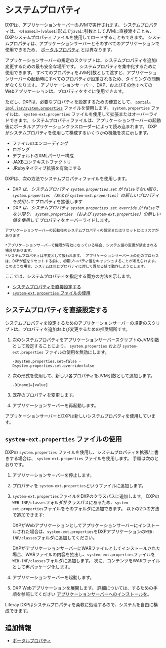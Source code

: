 # システムプロパティ

DXPは、アプリケーションサーバーのJVMで実行されます。 システムプロパティは、`-D[name1]=[value1]`形式で`java`に引数としてJVMに直接渡すことも、DXPシステムプロパティファイルを使用してロードすることもできます。 システムプロパティは、アプリケーションサーバーとそのすべてのアプリケーションで使用できるため、 [ポータルプロパティ](./portal-properties.md) とは異なります。

アプリケーションサーバーの規定のスクリプトは、システムプロパティを追加/変更するための最も安全な場所です。 システムプロパティを集中化するために使用できます。 すべてのプロパティをJVM引数として渡すと、アプリケーションサーバーの起動時にすべてのプロパティが設定されるため、タイミングの問題がなくなります。 アプリケーションサーバー、DXP、およびその他すべてのWebアプリケーションは、プロパティをすぐに使用できます。

ただし、DXPは、必要なプロパティを設定するための便宜として、 [`portal-impl.jar/system.properties`](https://docs.liferay.com/ce/portal/7.3-latest/propertiesdoc/system.properties.html) ファイルを使用します。 `system.properties` ファイルは、 `system-ext.properties` ファイルを使用して拡張またはオーバーライドできます。 システムプロパティファイルは、アプリケーションサーバーの起動後にポータルアプリケーションクラスローダーによって読み込まれます。 DXPがシステムプロパティを使用して構成するいくつかの機能を次に示します。

  - ファイルのエンコーディング
  - ロギング
  - デフォルトのXMLパーサー構成
  - JAXBコンテキストファクトリ
  - JRubyネイティブ拡張を有効にする

DXPは、次の方法でシステムプロパティファイルを使用します。

  - DXP *は、システムプロパティ `system.properties.set` が `false`でない限り、 `system.properties` （および `system-ext.properties`）の新しいプロパティを使用して* プロパティを拡張します
  - DXP *は、システムプロパティ `system.properties.set.override` が `false`でない限り、 `system.properties` （および `system-ext.properties`）の新しい値を使用して* プロパティをオーバーライドします。

```{warning}
アプリケーションサーバーの起動後のシステムプロパティの設定またはリセットにはリスクがあります

*アプリケーションサーバーで権限が有効になっている場合、システム値の変更が禁止される場合があります。
*システムプロパティは不変として扱われます。 アプリケーションサーバー上の別のプロセスは、DXPが値をリセットする前に、初期プロパティ値をキャッシュすることが考えられます。 このような場合、システムは同じプロパティに対して異なる値で動作しようとします。
```

ここでは、システムプロパティを指定する両方の方法を示します。

  - [システムプロパティを直接設定する](#setting-system-properties-directly)
  - [`system-ext.properties` ファイルの使用](#using-a-system-ext-properties-file)

## システムプロパティを直接設定する

システムプロパティを設定するためのアプリケーションサーバーの規定のスクリプトは、プロパティを追加および変更するための推奨場所です。

1.  次のシステムプロパティをアプリケーションサーバースクリプトのJVM引数として設定することにより、 `system.properties` および `system-ext.properties` ファイルの使用を無効にします。
   
        -Dsystem.properties.set=false -Dsystem.properties.set.override=false

2.  次の形式を使用して、新しい各プロパティをJVM引数として追加します。
   
        -D[name]=[value]

3.  既存のプロパティを変更します。

4.  アプリケーションサーバーを再起動します。

アプリケーションサーバーとDXPは新しいシステムプロパティを使用しています。

## `system-ext.properties` ファイルの使用

DXPの `system.properties` ファイルを使用し、システムプロパティを拡張/上書きする場合は、 `system-ext.properties` ファイルを使用します。 手順は次のとおりです。

1.  アプリケーションサーバーを停止します。

2.  プロパティを `system-ext.properties`というファイルに追加します。

3.  `system-ext.properties`ファイルをDXPのクラスパスに追加します。 DXPの`WEB-INF/classes`フォルダがクラスパスにあるため、`system-ext.properties`ファイルをそのフォルダに追加できます。 以下の2つの方法で追加できます:

    DXPがWebアプリケーションとしてアプリケーションサーバーにインストールされた場合は、`system-ext.properties`をDXPアプリケーションの`WEB-INF/classes`フォルダに追加してください。

    DXPがアプリケーションサーバーにWARファイルとしてインストールされた場合、WARファイルの内容を抽出し、`system-ext.properties`ファイルを`WEB-INF/classes`フォルダに追加します。 次に、コンテンツをWARファイルとして再パッケージ化します。

4.  アプリケーションサーバーを起動します。

5.  DXP Webアプリケーションを展開します。 詳細については、するための手順を参照してください [アプリケーションサーバーへのインストールを](../installing-liferay/installing_liferay_on_an_application_server.html)。

Liferay DXPはシステムプロパティを柔軟に処理するので、システムを自由に構成できます。

## 追加情報

  - [ポータルプロパティ](./portal-properties.md)
